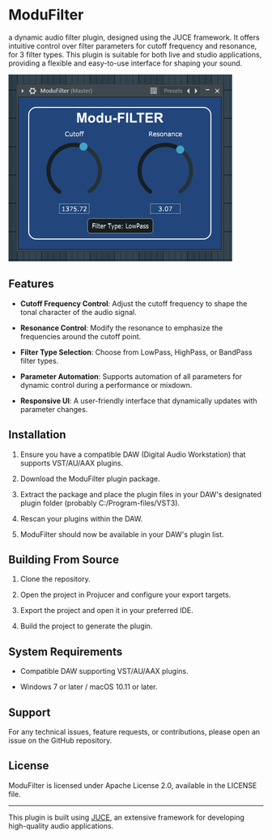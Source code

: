 # ModuFilter

a dynamic audio filter plugin, designed using the JUCE framework. It offers intuitive control over filter parameters for cutoff frequency and resonance, for 3 filter types. This plugin is suitable for both live and studio applications, providing a flexible and easy-to-use interface for shaping your sound.

![Filter Interface](https://github.com/AdamUllmann/images-for-repos/blob/9e6060cdb3dbeb6528ecc844460ea204cd0dfe9e/image234234.png)

## Features

- **Cutoff Frequency Control**: Adjust the cutoff frequency to shape the tonal character of the audio signal.

- **Resonance Control**: Modify the resonance to emphasize the frequencies around the cutoff point.

- **Filter Type Selection**: Choose from LowPass, HighPass, or BandPass filter types.

- **Parameter Automation**: Supports automation of all parameters for dynamic control during a performance or mixdown.

- **Responsive UI**: A user-friendly interface that dynamically updates with parameter changes.

## Installation

1. Ensure you have a compatible DAW (Digital Audio Workstation) that supports VST/AU/AAX plugins.

2. Download the ModuFilter plugin package.

3. Extract the package and place the plugin files in your DAW's designated plugin folder (probably C:/Program-files/VST3).

4. Rescan your plugins within the DAW.

5. ModuFilter should now be available in your DAW's plugin list.

## Building From Source

1. Clone the repository.

2. Open the project in Projucer and configure your export targets.

3. Export the project and open it in your preferred IDE.

4. Build the project to generate the plugin.

## System Requirements

- Compatible DAW supporting VST/AU/AAX plugins.

- Windows 7 or later / macOS 10.11 or later.

## Support

For any technical issues, feature requests, or contributions, please open an issue on the GitHub repository.

## License

ModuFilter is licensed under Apache License 2.0, available in the LICENSE file.

---



This plugin is built using [JUCE](https://juce.com/), an extensive framework for developing high-quality audio applications.


